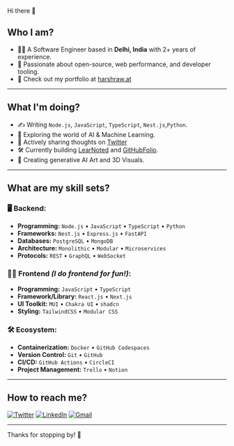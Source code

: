 Hi there 👋

## Who I am?

- 🧑‍💻 A Software Engineer based in **Delhi, India** with 2+ years of experience.
- 🚀 Passionate about open-source, web performance, and developer tooling.
- 📌 Check out my portfolio at [harshraw.at](https://harshraw.at)

---

## What I'm doing?

- ✍️ Writing `Node.js`, `JavaScript`, `TypeScript`, `Nest.js`,`Python`.
- 🧠 Exploring the world of AI & Machine Learning.
- 💬 Actively sharing thoughts on [Twitter](https://x.com/Harshrwt27)
- 🛠️ Currently building [LearNoted](https://www.learnoted.com/founders-letter) and [GitHubFolio](githubfolio.com).
- 🎨 Creating generative AI Art and 3D Visuals.

---

## What are my skill sets?

### 🖥️ Backend:

- **Programming:** `Node.js` • `JavaScript` • `TypeScript` • `Python`
- **Frameworks:** `Nest.js` • `Express.js` • `FastAPI`
- **Databases:** `PostgreSQL` • `MongoDB`
- **Architecture:** `Monolithic` • `Modular` • `Microservices`
- **Protocols:** `REST` • `GraphQL` • `WebSocket`

### 🧑‍🎨 Frontend _(I do frontend for fun!)_:

- **Programming:** `JavaScript` • `TypeScript`
- **Framework/Library:** `React.js` • `Next.js`
- **UI Toolkit:** `MUI` • `Chakra UI` • `shadcn`
- **Styling:** `TailwindCSS` • `Modular CSS`

### 🛠 Ecosystem:

- **Containerization:** `Docker` • `GitHub Codespaces`
- **Version Control:** `Git` • `GitHub`
- **CI/CD:** `GitHub Actions` • `CircleCI`
- **Project Management:** `Trello` • `Notion`

---

## How to reach me?

[![Twitter](https://img.shields.io/badge/Twitter-1DA1F2?style=flat&logo=twitter&logoColor=white)](https://x.com/Harshrwt27)
[![LinkedIn](https://img.shields.io/badge/LinkedIn-0077B5?style=flat&logo=linkedin&logoColor=white)](https://www.linkedin.com/in/harsh-rawat-037a59202/)
[![Gmail](https://img.shields.io/badge/Gmail-D14836?style=flat&logo=gmail&logoColor=white)](mailto:harshrawat.dev@gmail.com)

---

Thanks for stopping by! 🙏
